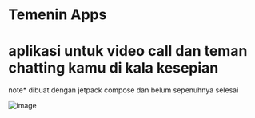 # Temenin Apps
# aplikasi untuk video call dan teman chatting kamu di kala kesepian
note* dibuat dengan jetpack compose dan belum sepenuhnya selesai

![image](https://github.com/user-attachments/assets/93ba695b-b067-4088-afca-207c874ee1a0)
